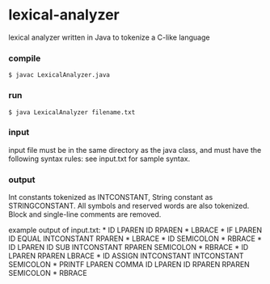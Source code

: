 # lexical-analyzer
lexical analyzer written in Java to tokenize a C-like language



### compile

    $ javac LexicalAnalyzer.java


### run

    $ java LexicalAnalyzer filename.txt



### input

input file must be in the same directory as the java class, and must have the following syntax rules:
see input.txt for sample syntax.


### output

Int constants tokenized as INTCONSTANT, String constant as STRINGCONSTANT.
All symbols and reserved words are also tokenized.
Block and single-line comments are removed.

example output of input.txt:
     * ID LPAREN ID RPAREN 
     * LBRACE 
     * IF LPAREN ID EQUAL INTCONSTANT RPAREN 
     * LBRACE 
     * ID SEMICOLON 
     * RBRACE 
     * ID LPAREN ID SUB INTCONSTANT RPAREN SEMICOLON 
     * RBRACE 
     * ID LPAREN RPAREN LBRACE 
     * ID ASSIGN INTCONSTANT INTCONSTANT SEMICOLON 
     * PRINTF LPAREN COMMA ID LPAREN ID RPAREN RPAREN SEMICOLON 
     * RBRACE 
